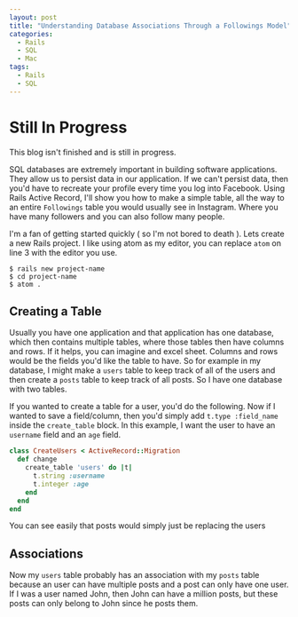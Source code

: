 ```yaml
---
layout: post
title: "Understanding Database Associations Through a Followings Model"
categories:
  - Rails
  - SQL
  - Mac
tags:
  - Rails
  - SQL
---
```

# Still In Progress
This blog isn't finished and is still in progress.

SQL databases are extremely important in building software applications. They allow us to persist data in our application. If we can't persist data, then you'd have to recreate your profile every time you log into Facebook. Using Rails Active Record, I'll show you how to make a simple table, all the way to an entire `Followings` table you would usually see in Instagram. Where you have many followers and you can also follow many people.

I'm a fan of getting started quickly ( so I'm not bored to death ). Lets create a new Rails project. I like using atom as my editor, you can replace `atom` on line 3 with the editor you use.

```shell
$ rails new project-name
$ cd project-name
$ atom .
```

## Creating a Table

Usually you have one application and that application has one database, which then contains multiple tables, where those tables then have columns and rows. If it helps, you can imagine and excel sheet. Columns and rows would be the fields you'd like the table to have. So for example in my database, I might make a `users` table  to keep track of all of the users and then create a `posts` table to keep track of all posts.  So I have one database with two tables.

If you wanted to create a table for a user, you'd do the following. Now if I wanted to save a field/column, then you'd simply add `t.type :field_name` inside the `create_table` block. In this example, I want the user to have an `username` field and an `age` field.

```ruby
class CreateUsers < ActiveRecord::Migration
  def change
    create_table 'users' do |t|
      t.string :username
      t.integer :age
    end
  end
end
```

You can see easily that posts would simply just be replacing the users

## Associations

Now my `users` table probably has an association with my `posts` table because an user can have multiple posts and a post can only have one user. If I was a user named John, then John can have a million posts, but these posts can only belong to John since he posts them.
